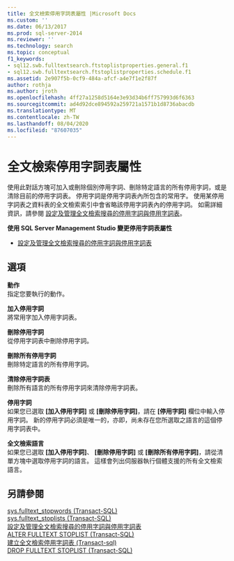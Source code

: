 ```yaml
---
title: 全文檢索停用字詞表屬性 |Microsoft Docs
ms.custom: ''
ms.date: 06/13/2017
ms.prod: sql-server-2014
ms.reviewer: ''
ms.technology: search
ms.topic: conceptual
f1_keywords:
- sql12.swb.fulltextsearch.ftstoplistproperties.general.f1
- sql12.swb.fulltextsearch.ftstoplistproperties.schedule.f1
ms.assetid: 2e907f5b-0cf9-484a-afcf-a4e7f1e2f87f
author: rothja
ms.author: jroth
ms.openlocfilehash: 4ff27a1258d5164e3e93d34b6ff757993d6f6363
ms.sourcegitcommit: ad4d92dce894592a259721a1571b1d8736abacdb
ms.translationtype: MT
ms.contentlocale: zh-TW
ms.lasthandoff: 08/04/2020
ms.locfileid: "87607035"
---
```

# <a name="full-text-stoplist-properties"></a>全文檢索停用字詞表屬性
  使用此對話方塊可加入或刪除個別停用字詞、刪除特定語言的所有停用字詞，或是清除目前的停用字詞表。 停用字詞是停用字詞表內所包含的常用字。 使用某停用字詞表之資料表的全文檢索索引中會省略該停用字詞表內的停用字詞。 如需詳細資訊，請參閱 [設定及管理全文檢索搜尋的停用字詞與停用字詞表](../relational-databases/search/full-text-search.md)。  
  
 **使用 SQL Server Management Studio 變更停用字詞表屬性**  
  
-   [設定及管理全文檢索搜尋的停用字詞與停用字詞表](../relational-databases/search/full-text-search.md)  
  
## <a name="options"></a>選項  
 **動作**  
 指定您要執行的動作。  
  
 **加入停用字詞**  
 將常用字加入停用字詞表。  
  
 **刪除停用字詞**  
 從停用字詞表中刪除停用字詞。  
  
 **刪除所有停用字詞**  
 刪除特定語言的所有停用字詞。  
  
 **清除停用字詞表**  
 刪除所有語言的所有停用字詞來清除停用字詞表。  
  
 **停用字詞**  
 如果您已選取 **[加入停用字詞]** 或 **[刪除停用字詞]**，請在 **[停用字詞]** 欄位中輸入停用字詞。 新的停用字詞必須是唯一的，亦即，尚未存在您所選取之語言的這個停用字詞表中。  
  
 **全文檢索語言**  
 如果您已選取 **[加入停用字詞]**、 **[刪除停用字詞]** 或 **[刪除所有停用字詞]**，請從清單方塊中選取停用字詞的語言。 這樣會列出伺服器執行個體支援的所有全文檢索語言。  
  
## <a name="see-also"></a>另請參閱  
 [sys.fulltext_stopwords &#40;Transact-SQL&#41;](/sql/relational-databases/system-catalog-views/sys-fulltext-stopwords-transact-sql)   
 [sys.fulltext_stoplists &#40;Transact-SQL&#41;](/sql/relational-databases/system-catalog-views/sys-fulltext-stoplists-transact-sql)   
 [設定及管理全文檢索搜尋的停用字詞與停用字詞表](../relational-databases/search/full-text-search.md)   
 [ALTER FULLTEXT STOPLIST &#40;Transact-SQL&#41;](/sql/t-sql/statements/alter-fulltext-stoplist-transact-sql)   
 [建立全文檢索停用字詞表 &#40;Transact-sql&#41;](/sql/t-sql/statements/create-fulltext-stoplist-transact-sql)   
 [DROP FULLTEXT STOPLIST &#40;Transact-SQL&#41;](/sql/t-sql/statements/drop-fulltext-stoplist-transact-sql)  
  
  
